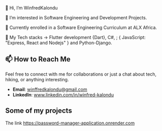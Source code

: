 👋 Hi, I’m WinfredKalondu

👀 I’m interested in Software Engineering and Development Projects.

🌱 Currently enrolled in a Software Engineering Curriculum at ALX Africa.

💞️ My Tech stacks -> Flutter development {Dart}, C#, ; { JavaScript: "Express, React and Nodejs" } and Python-Django.

## 📫 How to Reach Me
Feel free to connect with me for collaborations or just a chat about tech, hiking, or anything interesting.
- **Email**: winffredkalondu@gmail.com 
- **LinkedIn**: www.linkedin.com/in/winfred-kalondu

## Some of my projects 
The link 
https://password-manager-application.onrender.com
